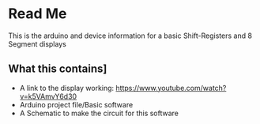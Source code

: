 # Read Me
This is the arduino and device information for a basic Shift-Registers and 8 Segment displays

## What this contains]
* A link to the display working: https://www.youtube.com/watch?v=k5VAmvY6d30
* Arduino project file/Basic software
* A Schematic to make the circuit for this software